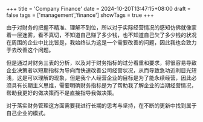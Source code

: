 +++
title = 'Company Finance'
date = 2024-10-20T13:47:15+08:00
draft = false
tags = ['management','finance']
showTags = true
+++

由于对财务的把握不精准、理解不到位，所以对于实际经营情况的感知仿佛就像蒙着一层迷雾，看不真切，不知道自己赚了多少钱，也不知道自己欠了多少钱的状况在周围的企业中比比皆是，我始终认为这是一个需要改善的问题，因此我也会致力于去改善这个问题。

但是通过对财务三表的分析，以及对于财务指标的过分看重和要求，将很容易导致企业决策者以短期指标为导向而快速改善公司经营状况，从而导致急功近利目光短浅，这是可以理解的现象，但是我个人经营企业的目标是为了能永续经营，因此必须具有长期主义思维，需要明确财务指标是为了帮助我了解企业的当期经营情况，帮助我更好的做决策而不是直接指导我做决策。

对于落实财务管理这方面需要我进行长期的思考与坚持，在不断的更新中找到属于自己企业的模式。